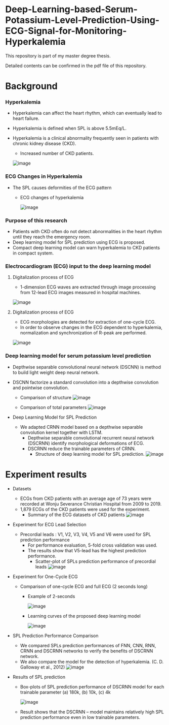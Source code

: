 # Deep-Learning-based-Serum-Potassium-Level-Prediction-Using-ECG-Signal-for-Monitoring-Hyperkalemia

This repository is part of my master degree thesis.

Detailed contents can be confirmed in the pdf file of this repository.

# Background

### Hyperkalemia

* Hyperkalemia can affect the heart rhythm, which can eventually lead to heart failure.
* Hyperkalemia is defined when SPL is above 5.5mEq/L.
* Hyperkalemia is a clinical abnormality frequently seen in patients with chronic kidney disease (CKD).
  * Increased number of CKD patients.

  ![image](https://user-images.githubusercontent.com/86009768/137897151-15459392-05df-41a3-b1eb-845aa32164f8.png)

### ECG Changes in Hyperkalemia

* The SPL causes deformities of the ECG pattern
  * ECG changes of hyperkalemia
  
    ![image](https://user-images.githubusercontent.com/86009768/137899982-5594649c-3638-494d-99f0-c0465c72b2db.png)

### Purpose of this research

* Patients with CKD often do not detect abnormalities in the heart rhythm until they reach the emergency room.
* Deep learning model for SPL prediction using ECG is proposed.
* Compact deep learning model can warn hyperkalemia to CKD patients in compact system.

### Electrocardiogram (ECG) input to the deep learning model

1. Digitalization process of ECG 
   * 1-dimension ECG waves are extracted through image processing from 12-lead ECG images measured in hospital machines.
  
    ![image](https://user-images.githubusercontent.com/86009768/138120927-23e66fe6-edd2-4f7d-abfc-49fb3afd36c0.png)
  
2. Digitalization process of ECG   
   * ECG morphologies are detected for extraction of one-cycle ECG.
   * In order to observe changes in the ECG dependent to hyperkalemia, normalization and synchronization of R-peak are performed. 
  
    ![image](https://user-images.githubusercontent.com/86009768/138121349-938bc128-dd87-477f-8c6e-cdc3c27b067b.png)

### Deep learning model for serum potassium level prediction

* Depthwise separable convolutional neural network (DSCNN) is method to build light weight deep neural network.
* DSCNN factorize a standard convolution into a depthwise convolution and pointwise convolution.
  * Comparison of structure
   ![image](https://user-images.githubusercontent.com/86009768/138124973-b8092ed2-80c6-49df-9422-31e07498b319.png)


  * Comparison of total parameters
  ![image](https://user-images.githubusercontent.com/86009768/138125014-37bf5471-0163-4c48-be4b-467e6f39edad.png)

* Deep Learning Model for SPL Prediction
  * We adapted CRNN model based on a depthwise separable convolution kernel together with LSTM.
    * Depthwise separable convolutional recurrent neural network (DSCRNN) identify morphological deformations of ECG.
    * DSCRNN reduce the trainable parameters of CRNN.
      * Structure of deep learning model for SPL prediction.
        ![image](https://user-images.githubusercontent.com/86009768/138125283-e0d7b395-0a40-4d77-8336-cd7aee1a3be8.png)

# Experiment results

* Datasets
  * ECGs from CKD patients with an average age of 73 years were recorded at Wonju Severance Christian Hospital from 2009 to 2019.
  * 1,879 ECGs of the CKD patients were used for the experiment.
    * Summary of the ECG datasets of CKD patients
     ![image](https://user-images.githubusercontent.com/86009768/138126983-72638c70-5a8d-45ef-b1f0-a058755eb2a9.png)

* Experiment for ECG Lead Selection
  * Precordial leads : V1, V2, V3, V4, V5 and V6 were used for SPL prediction performance
    * For performance evaluation, 5-fold cross validation was used.
    * The results show that V5-lead has the highest prediction performance.
      * Scatter-plot of SPLs prediction performance of precordial leads
        ![image](https://user-images.githubusercontent.com/86009768/138127293-9aae81e7-0170-4580-b9c6-d853999e4acd.png)
        
* Experiment for One-Cycle ECG
  * Comparison of one-cycle ECG and full ECG (2 seconds long)
    * Example of 2-seconds
    
      ![image](https://user-images.githubusercontent.com/86009768/138127424-a7ba8211-9d19-4b8a-8b37-e972142a713b.png)
    
    * Learning curves of the proposed deep learning model
      
      ![image](https://user-images.githubusercontent.com/86009768/138127466-8ec81a2c-27d1-4254-aa0b-a0681d447e85.png)

* SPL Prediction Performance Comparison
  * We compared SPLs prediction performances of FNN, CNN, RNN, CRNN and DSCRNN networks to verify the benefits of DSCRNN network.
  * We also compare the model for the detection of hyperkalemia. (C. D. Galloway et al., 2012)
    ![image](https://user-images.githubusercontent.com/86009768/138127554-1d563a27-a28d-46fc-8063-177d4920348d.png)

* Results of SPL prediction
  * Box-plots of SPL prediction performance of DSCRNN model for each trainable parameter
    (a) 180k, (b) 10k, (c) 4k
    
    ![image](https://user-images.githubusercontent.com/86009768/138127674-a514e86e-cbd1-488d-9c0d-ca78c1ae0edf.png)

  * Result shows that the DSCRNN – model maintains relatively high SPL prediction performance even in low trainable parameters.



